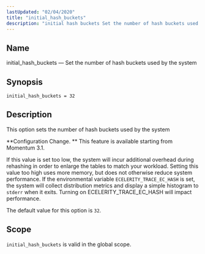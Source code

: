 ```yaml
---
lastUpdated: "02/04/2020"
title: "initial_hash_buckets"
description: "initial hash buckets Set the number of hash buckets used by the system initial hash buckets 32 This option sets the number of hash buckets used by the system Configuration Change This feature is available starting from Momentum 3 1 If this value is set too low the system will..."
---
```


<a name="conf.ref.initial_hash_buckets"></a> 
## Name

initial_hash_buckets — Set the number of hash buckets used by the system

## Synopsis

`initial_hash_buckets = 32`

<a name="idp9866320"></a> 
## Description

This option sets the number of hash buckets used by the system

**Configuration Change. ** This feature is available starting from Momentum 3.1.

If this value is set too low, the system will incur additional overhead during rehashing in order to enlarge the tables to match your workload. Setting this value too high uses more memory, but does not otherwise reduce system performance. If the environmental variable `ECELERITY_TRACE_EC_HASH` is set, the system will collect distribution metrics and display a simple histogram to `stderr` when it exits. Turning on ECELERITY_TRACE_EC_HASH will impact performance.

The default value for this option is `32`.

<a name="idp9873360"></a> 
## Scope

`initial_hash_buckets` is valid in the global scope.